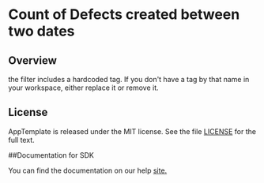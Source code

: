 Count of Defects created between two dates
=========================

## Overview

the filter includes a hardcoded tag. If you don't have a tag by that name in your workspace, either replace it or remove it.

## License

AppTemplate is released under the MIT license.  See the file [LICENSE](./LICENSE) for the full text.

##Documentation for SDK

You can find the documentation on our help [site.](https://help.rallydev.com/apps/2.0/doc/)
